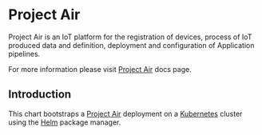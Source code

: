 # Project Air

Project Air is an IoT platform for the registration of devices, process of IoT produced data and definition, deployment and configuration of Application pipelines.

For more information please visit [Project Air](https://tibcosoftware.github.io/labs-air/) docs page.

## Introduction

This chart bootstraps a [Project Air](https://tibcosoftware.github.io/labs-air/) deployment on a [Kubernetes](http://kubernetes.io) cluster using the [Helm](https://helm.sh) package manager.
